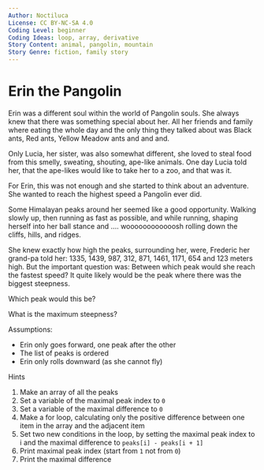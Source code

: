 ```yaml
---
Author: Noctiluca
License: CC BY-NC-SA 4.0
Coding Level: beginner
Coding Ideas: loop, array, derivative
Story Content: animal, pangolin, mountain
Story Genre: fiction, family story
---
```


# Erin the Pangolin

Erin was a different soul within the world of Pangolin souls. She always knew that
there was something special about her. All her friends and family where eating
the whole day and the only thing they talked about was Black ants, Red ants,
Yellow Meadow ants and and and.

Only Lucia, her sister, was also somewhat different, she loved to steal food
from this smelly, sweating, shouting, ape-like animals. One day Lucia told her,
that the ape-likes would like to take her to a zoo, and that was it.

For Erin, this was not enough and she started to think about an adventure. She
wanted to reach the highest speed a Pangolin ever did.

Some Himalayan peaks around her seemed like a good opportunity. Walking slowly
up, then running as fast as possible, and while running, shaping herself into
her ball stance and .... woooooooooooosh rolling down the cliffs, hills, and
ridges.

She knew exactly how high the peaks, surrounding her, were, Frederic her
grand-pa told her: 1335, 1439, 987, 312, 871, 1461, 1171, 654 and 123 meters
high. But the important question was: Between which peak would she reach the
fastest speed? It quite likely would be the peak where there was the biggest
steepness.

Which peak would this be?

<div data-solution="3"></div>

What is the maximum steepness?

<div data-solution="675"></div>

Assumptions:

- Erin only goes forward, one peak after the other
- The list of peaks is ordered
- Erin only rolls downward (as she cannot fly)

Hints

1. Make an array of all the peaks
2. Set a variable of the maximal peak index to `0`
3. Set a variable of the maximal difference to `0`
4. Make a for loop, calculating only the positive difference between one item in
   the array and the adjacent item
5. Set two new conditions in the loop, by setting the maximal peak index to i
   and the maximal difference to `peaks[i] - peaks[i + 1]`
6. Print maximal peak index (start from `1` not from `0`)
7. Print the maximal difference
